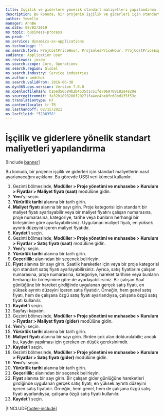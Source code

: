 ```yaml
---
title: İşçilik ve giderlere yönelik standart maliyetleri yapılandırma
description: Bu konuda, bir projenin işçilik ve giderleri için standart maliyetlerin nasıl ayarlanacağını açıklanır.
author: Yowelle
manager: AnnBe
ms.date: 08/02/2019
ms.topic: business-process
ms.prod: ''
ms.service: dynamics-ax-applications
ms.technology: ''
ms.search.form: ProjCostPriceHour, ProjSalesPriceHour, ProjCostPriceExpense, ProjSalesPriceCost
audience: Application User
ms.reviewer: josaw
ms.search.scope: Core, Operations
ms.search.region: Global
ms.search.industry: Service industries
ms.author: andchoi
ms.search.validFrom: 2016-06-30
ms.dyn365.ops.version: Version 7.0.0
ms.openlocfilehash: b16ed50584b2b4535d1c61fe7069708182a4820e
ms.sourcegitcommit: fa32b1893286f20271fa4ec4be8fc68bd135f53c
ms.translationtype: HT
ms.contentlocale: tr-TR
ms.lasthandoff: 02/15/2021
ms.locfileid: "5288358"
---
```

# <a name="configure-standard-costs-for-labor-and-expenses"></a>İşçilik ve giderlere yönelik standart maliyetleri yapılandırma

[!include [banner](../../includes/banner.md)]

Bu konuda, bir projenin işçilik ve giderleri için standart maliyetlerin nasıl ayarlanacağını açıklanır. Bu görevde USSI veri kümesi kullanılır.

1. Gezinti bölmesinde, **Modüller > Proje yönetimi ve muhasebe > Kurulum > Fiyatlar > Maliyet fiyatı (saat)** modülüne gidin.
2. **Yeni**'yi seçin.
3. **Yürürlük tarihi** alanına bir tarih girin.
4. **Maliyet fiyatı** alanına bir sayı girin. Proje kategorisi için standart bir maliyet fiyatı ayarlayabilir veya bir maliyet fiyatını çalışan numarasına, proje numarasına, kategoriye, tarihe veya bunların herhangi bir birleşimine göre ayarlayabilirsiniz. Uygulanan maliyet fiyatı, en yüksek ayrıntı düzeyini içeren maliyet fiyatıdır.  
5. **Kaydet**'i seçin.
6. Gezinti bölmesinde, **Modüller > Proje yönetimi ve muhasebe > Kurulum > Fiyatlar > Satış fiyatı (saat)** modülüne gidin.
7. **Yeni**'yi seçin.
8. **Yürürlük tarihi** alanına bir tarih girin.
9. **Geçerlilik:** alanından bir seçenek belirleyin.
10. **Fiyat** alanına bir sayı girin. Saatlik hareketler için veya bir proje kategorisi için standart satış fiyatı ayarlayabilirsiniz. Ayrıca, satış fiyatlarını çalışan numarasına, proje numarasına, kategoriye, hareket tarihine veya bunların herhangi bir birleşimine göre de ayarlayabilirsiniz. Bir çalışan Saat günlüğüne bir hareket girdiğinde uygulanan gerçek satış fiyatı, en yüksek ayrıntı düzeyini içeren satış fiyatıdır. Örneğin, hem genel satış fiyatı, hem de çalışana özgü satış fiyatı ayarlandıysa, çalışana özgü satış fiyatı kullanılır.  
11. **Kaydet**'i seçin.
12. Sayfayı kapatın.
13. Gezinti bölmesinde, **Modüller > Proje yönetimi ve muhasebe > Kurulum > Fiyatlar > Maliyet fiyatı (gider)** modülüne gidin.
14. **Yeni**'yi seçin.
15. **Yürürlük tarihi** alanına bir tarih girin.
16. **Maliyet fiyatı** alanına bir sayı girin. Birden çok alan doldurulabilir; ancak bu, kaydın yapılması için gereken en düşük gereksinimdir.  
17. **Kaydet**'i seçin.
18. Gezinti bölmesinde, **Modüller > Proje yönetimi ve muhasebe > Kurulum > Fiyatlar > Satış fiyatı (gider)** modülüne gidin.
19. **Yeni**'yi seçin.
20. **Yürürlük tarihi** alanına bir tarih girin.
21. **Geçerlilik:** alanından bir seçenek belirleyin.
22. **Fiyat** alanına bir sayı girin. Bir çalışan gider günlüğüne hareketleri girdiğinde uygulanan gerçek satış fiyatı, en yüksek ayrıntı düzeyini içeren satış fiyatıdır. Örneğin, hem genel, hem de çalışana özgü satış fiyatı ayarlandıysa, çalışana özgü satış fiyatı kullanılır.  
23. **Kaydet**'i seçin.



[!INCLUDE[footer-include](../../includes/footer-banner.md)]